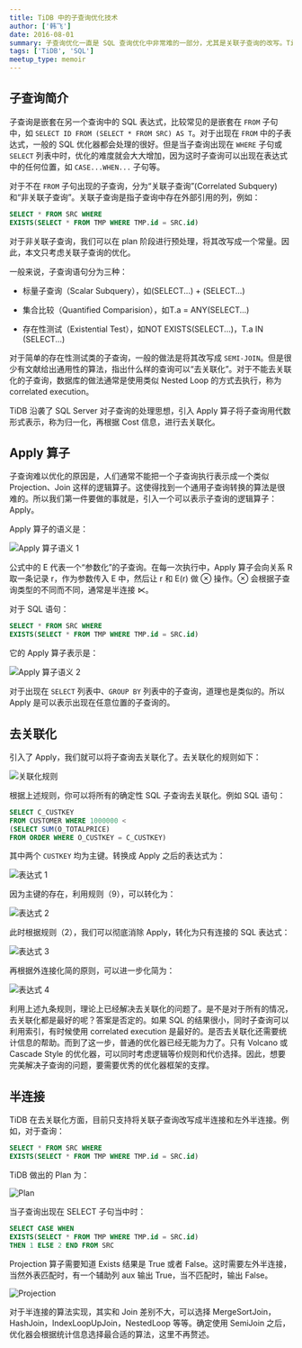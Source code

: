 ```yaml
---
title: TiDB 中的子查询优化技术
author: ['韩飞']
date: 2016-08-01
summary: 子查询优化一直是 SQL 查询优化中非常难的一部分，尤其是关联子查询的改写。TiDB 为了兼容 MySQL，允许用户在任何位置编写子查询。对于非关联子查询，TiDB 会对其进行提前求值，对于关联子查询，TiDB 会尽可能的对其进行去关联化，例如改写成 SemiJoin。本文会重点介绍 TiDB 对关联子查询的优化手段。
tags: ['TiDB', 'SQL']
meetup_type: memoir
---
```


## 子查询简介

子查询是嵌套在另一个查询中的 SQL 表达式，比较常见的是嵌套在 `FROM` 子句中，如
    `SELECT ID FROM (SELECT * FROM SRC) AS T`。对于出现在 `FROM` 中的子表达式，一般的 SQL 优化器都会处理的很好。但是当子查询出现在 `WHERE` 子句或 `SELECT` 列表中时，优化的难度就会大大增加，因为这时子查询可以出现在表达式中的任何位置，如 `CASE...WHEN...` 子句等。

对于不在 `FROM` 子句出现的子查询，分为“关联子查询”(Correlated Subquery) 和“非关联子查询”。关联子查询是指子查询中存在外部引用的列，例如：

```sql
SELECT * FROM SRC WHERE
EXISTS(SELECT * FROM TMP WHERE TMP.id = SRC.id)
```
对于非关联子查询，我们可以在 plan 阶段进行预处理，将其改写成一个常量。因此，本文只考虑关联子查询的优化。

一般来说，子查询语句分为三种：

+ 标量子查询（Scalar Subquery），如(SELECT...) + (SELECT...)

+ 集合比较（Quantified Comparision），如T.a = ANY(SELECT...)

+ 存在性测试（Existential Test），如NOT EXISTS(SELECT...)，T.a IN (SELECT...)

对于简单的存在性测试类的子查询，一般的做法是将其改写成 `SEMI-JOIN`。但是很少有文献给出通用性的算法，指出什么样的查询可以“去关联化”。对于不能去关联化的子查询，数据库的做法通常是使用类似 Nested Loop 的方式去执行，称为 correlated execution。

TiDB 沿袭了 SQL Server 对子查询的处理思想，引入 Apply 算子将子查询用代数形式表示，称为归一化，再根据 Cost 信息，进行去关联化。

## Apply 算子

子查询难以优化的原因是，人们通常不能把一个子查询执行表示成一个类似 Projection、Join 这样的逻辑算子。这使得找到一个通用子查询转换的算法是很难的。所以我们第一件要做的事就是，引入一个可以表示子查询的逻辑算子：Apply。

Apply 算子的语义是：

![Apply 算子语义 1](https://download.pingcap.com/images/blog/tidb-optimization-for-subquery/1.png)

公式中的 E 代表一个“参数化”的子查询。在每一次执行中，Apply 算子会向关系 R 取一条记录 r，作为参数传入 E 中，然后让 r 和 E(r) 做 ⊗ 操作。⊗ 会根据子查询类型的不同而不同，通常是半连接 ⋉。

对于 SQL 语句：

```sql
SELECT * FROM SRC WHERE
EXISTS(SELECT * FROM TMP WHERE TMP.id = SRC.id)
```
它的 Apply 算子表示是：

![Apply 算子语义 2](https://download.pingcap.com/images/blog/tidb-optimization-for-subquery/2.png)

对于出现在 `SELECT` 列表中、`GROUP BY` 列表中的子查询，道理也是类似的。所以 Apply 是可以表示出现在任意位置的子查询的。

## 去关联化

引入了 Apply，我们就可以将子查询去关联化了。去关联化的规则如下：

![关联化规则](https://download.pingcap.com/images/blog/tidb-optimization-for-subquery/3.png)

根据上述规则，你可以将所有的确定性 SQL 子查询去关联化。例如 SQL 语句：

```sql
SELECT C_CUSTKEY
FROM CUSTOMER WHERE 1000000 <
(SELECT SUM(O_TOTALPRICE)
FROM ORDER WHERE O_CUSTKEY = C_CUSTKEY)
```

其中两个 `CUSTKEY` 均为主键。转换成 Apply 之后的表达式为：

![表达式 1](https://download.pingcap.com/images/blog/tidb-optimization-for-subquery/4.png)

因为主键的存在，利用规则（9），可以转化为：

![表达式 2](https://download.pingcap.com/images/blog/tidb-optimization-for-subquery/5.png)

此时根据规则（2），我们可以彻底消除 Apply，转化为只有连接的 SQL 表达式：

![表达式 3](https://download.pingcap.com/images/blog/tidb-optimization-for-subquery/6.png)

再根据外连接化简的原则，可以进一步化简为：

![表达式 4](https://download.pingcap.com/images/blog/tidb-optimization-for-subquery/7.png)

利用上述九条规则，理论上已经解决去关联化的问题了。是不是对于所有的情况，去关联化都是最好的呢？答案是否定的。如果 SQL 的结果很小，同时子查询可以利用索引，有时候使用 correlated execution 是最好的。是否去关联化还需要统计信息的帮助。而到了这一步，普通的优化器已经无能为力了。只有 Volcano 或 Cascade Style 的优化器，可以同时考虑逻辑等价规则和代价选择。因此，想要完美解决子查询的问题，要需要优秀的优化器框架的支撑。

## 半连接

TiDB 在去关联化方面，目前只支持将关联子查询改写成半连接和左外半连接。例如，对于查询：

```sql
SELECT * FROM SRC WHERE
EXISTS(SELECT * FROM TMP WHERE TMP.id = SRC.id)
```

TiDB 做出的 Plan 为：

![Plan](https://download.pingcap.com/images/blog/tidb-optimization-for-subquery/8.png)

当子查询出现在 SELECT 子句当中时：

```sql
SELECT CASE WHEN
EXISTS(SELECT * FROM TMP WHERE TMP.id = SRC.id)
THEN 1 ELSE 2 END FROM SRC
```

Projection 算子需要知道 Exists 结果是 True 或者 False。这时需要左外半连接，当然外表匹配时，有一个辅助列 aux 输出 True，当不匹配时，输出 False。

![Projection](https://download.pingcap.com/images/blog/tidb-optimization-for-subquery/9.png)

对于半连接的算法实现，其实和 Join 差别不大，可以选择 MergeSortJoin，HashJoin，IndexLoopUpJoin，NestedLoop 等等。确定使用 SemiJoin 之后，优化器会根据统计信息选择最合适的算法，这里不再赘述。
